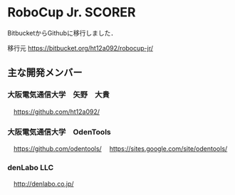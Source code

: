 # RoboCup Jr. SCORER

BitbucketからGithubに移行しました．

移行元
https://bitbucket.org/ht12a092/robocup-jr/ 

## 主な開発メンバー
### 大阪電気通信大学　矢野　大貴
　https://github.com/ht12a092/
　
### 大阪電気通信大学　OdenTools
　https://github.com/odentools/
　https://sites.google.com/site/odentools/
　
### denLabo LLC
　http://denlabo.co.jp/

